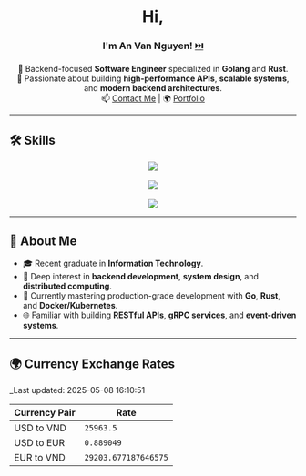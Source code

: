<div align="center">

# Hi, 
### I'm **An Van Nguyen**! [⏭️](https://anvndev.github.io/)

🧠 Backend-focused **Software Engineer** specialized in **Golang** and **Rust**.  
🔧 Passionate about building **high-performance APIs**, **scalable systems**, and **modern backend architectures**.  
📫 [Contact Me](https://anvndev.github.io/) | 🌍 [Portfolio](https://anvng.github.io/resume/)

</div>

---

## 🛠️ Skills

<div align="center">

<a href="https://skillicons.dev">
  <img src="https://skillicons.dev/icons?i=golang,rust,python,java,cpp,swift,kotlin,dart" />
</a><br><br>

<a href="https://skillicons.dev">
  <img src="https://skillicons.dev/icons?i=postgres,mysql,redis,docker,kubernetes" />
</a><br><br>

<a href="https://skillicons.dev">
  <img src="https://skillicons.dev/icons?i=actix,django,nodejs" />
</a>

</div>

---


## 🌟 About Me
- 🎓 Recent graduate in **Information Technology**.  
- 🧩 Deep interest in **backend development**, **system design**, and **distributed computing**.  
- 🚀 Currently mastering production-grade development with **Go**, **Rust**, and **Docker/Kubernetes**.  
- 🌐 Familiar with building **RESTful APIs**, **gRPC services**, and **event-driven systems**.

---

## 🌍 Currency Exchange Rates
_Last updated: 2025-05-08 16:10:51

| Currency Pair  | Rate       |
|----------------|------------|
| USD to VND     | `25963.5` |
| USD to EUR     | `0.889049` |
| EUR to VND     | `29203.677187646575` |
